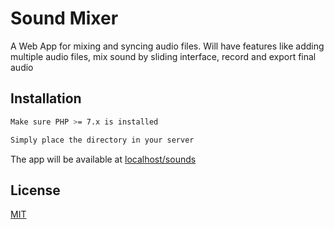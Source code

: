 # Sound Mixer

A Web App for mixing and syncing audio files.
Will have features like adding multiple audio files, mix sound by sliding interface, record and export final audio

## Installation

```bash
Make sure PHP >= 7.x is installed

Simply place the directory in your server
```

The app will be available at [localhost/sounds](#)

## License
[MIT](https://choosealicense.com/licenses/mit/)
